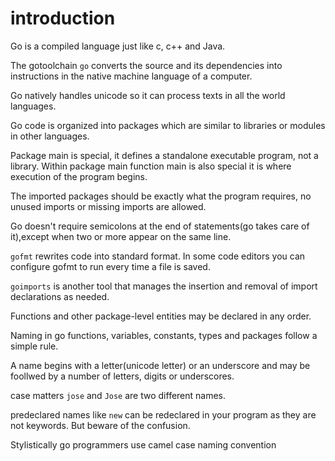 # introduction

Go is a compiled language just like c, c++ and Java.

The gotoolchain `go` converts the source and its dependencies into instructions in the native machine language of a computer.

Go natively handles unicode so it can process texts in all the world languages.

Go code is organized into packages which are similar to libraries or modules in other languages.

Package main is special, it defines a standalone executable program, not a library. Within package main function main is also special it is where execution of the program begins.

The imported packages should be exactly what the program requires, no unused imports or missing imports are allowed.

Go doesn't require semicolons at the end of statements(go takes care of it),except when two or more appear on the same line.

`gofmt` rewrites code into standard format. In some code editors you can configure gofmt to run every time a file is saved.

`goimports` is another tool that manages the insertion and removal of import declarations as needed.

Functions and other package-level entities may be declared in any order.

Naming in go functions, variables, constants, types and packages follow a simple rule. 

A name begins with a letter(unicode letter) or an underscore and may be foollwed by a number of letters, digits or underscores.

case matters `jose` and `Jose` are two different names.

predeclared names like `new` can be redeclared in your program as they are not keywords. But beware of the confusion.

Stylistically go programmers use camel case naming convention